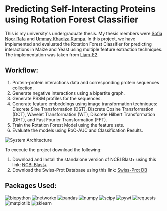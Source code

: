 # Predicting Self-Interacting Proteins using Rotation Forest Classifier

This is my university's undergraduate thesis. My thesis members were [Sofia Noor Rafa](https://github.com/sofiautilitarian) and [Ummay Khadiza Rumpa](https://github.com/ukrumpa).
In this project, we have implemented and evaluated the Rotation Forest Classifier for predicting interactions in Maize and Yeast using multiple feature extraction techniques. The implementation was taken from [Liam-E2](https://github.com/Liam-E2/RotationForest).

## Workflow:
1. Protein-protein interactions data and corresponding protein sequences collection.
2. Generate negative interactions using a bipartite graph.
3. Generate PSSM profiles for the sequences.
4. Generate feature embeddings using image transformation techniques: Discrete Sine Transformation (DST), Discrete Cosine Transformation (DCT), Wavelet Transformation (WT), Discrete Hilbert Transformation (DHT), and Fast Fourier Transformation (FFT).
5. Train the Rotation Forest Model using the feature sets.
6. Evaluate the models using RoC-AUC and Classification Results.

![System Architecture](https://github.com/user-attachments/assets/b9f671a3-0e0c-43ab-904a-c0df7e249aab)

To execute the project download the following:
1. Download and Install the standalone version of NCBI Blast+ using this link: [NCBI Blast+](https://ftp.ncbi.nlm.nih.gov/blast/executables/blast+/LATEST/)
2. Download the Swiss-Prot Database using this link: [Swiss-Prot DB](https://ftp.ncbi.nlm.nih.gov/blast/db/)

## Packages Used:
![biopython](https://img.shields.io/badge/Biopython-1.81-green) ![networkx](https://img.shields.io/badge/NetworkX-3.1-yellow) ![pandas](https://img.shields.io/badge/Pandas-2.0.3-blue) ![numpy](https://img.shields.io/badge/Numpy-1.25.0-blue) ![scipy](https://img.shields.io/badge/Scipy-1.11.2-blue) ![pywt](https://img.shields.io/badge/Pywt-1.1.1-blue) ![requests](https://img.shields.io/badge/Requests-2.31.0-red) ![matplotlib](https://img.shields.io/badge/Matplotlib-3.8.0-orange) ![sklearn](https://img.shields.io/badge/scikit--learn-1.3.0-yellowgreen)
